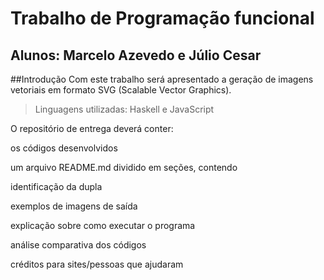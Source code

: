 # Trabalho de Programação funcional
## Alunos: Marcelo Azevedo e Júlio Cesar

##Introdução
Com este trabalho será apresentado a geração de imagens vetoriais em formato SVG (Scalable Vector Graphics). 
> Linguagens utilizadas: Haskell e JavaScript

O repositório de entrega deverá conter:

os códigos desenvolvidos

um arquivo README.md dividido em seções, contendo

identificação da dupla

exemplos de imagens de saída

explicação sobre como executar o programa

análise comparativa dos códigos

créditos para sites/pessoas que ajudaram
